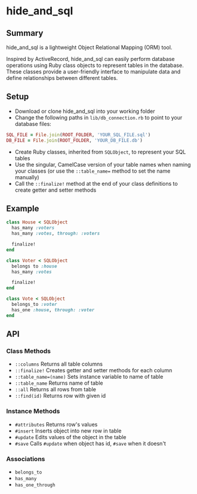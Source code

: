 # hide_and_sql

## Summary

hide_and_sql is a lightweight Object Relational Mapping (ORM) tool.

Inspired by ActiveRecord, hide_and_sql can easily perform database operations
using Ruby class objects to represent tables in the database. These classes
provide a user-friendly interface to manipulate data and define relationships
between different tables.

## Setup

- Download or clone hide_and_sql into your working folder
- Change the following paths in `lib/db_connection.rb` to point to your database
files:

```ruby
SQL_FILE = File.join(ROOT_FOLDER, 'YOUR_SQL_FILE.sql')
DB_FILE = File.join(ROOT_FOLDER, 'YOUR_DB_FILE.db')
```

- Create Ruby classes, inherited from `SQLObject`, to represent your SQL tables
- Use the singular, CamelCase version of your table names when naming your
classes (or use the `::table_name=` method to set the name manually)
- Call the `::finalize!` method at the end of your class definitions to create
getter and setter methods

## Example

```ruby
class House < SQLObject
  has_many :voters
  has_many :votes, through: :voters

  finalize!
end
```

```ruby
class Voter < SQLObject
  belongs to :house
  has_many :votes

  finalize!
end
```

```ruby
class Vote < SQLObject
  belongs_to :voter
  has_one :house, through: :voter
end
```

## API

### Class Methods

- `::columns` Returns all table columns
- `::finalize!` Creates getter and setter methods for each column
- `::table_name=(name)` Sets instance variable to name of table
- `::table_name` Returns name of table
- `::all` Returns all rows from table
- `::find(id)` Returns row with given id

### Instance Methods

- `#attributes` Returns row's values
- `#insert` Inserts object into new row in table
- `#update` Edits values of the object in the table
- `#save` Calls `#update` when object has id, `#save` when it doesn't

### Associations

- `belongs_to`
- `has_many`
- `has_one_through`
